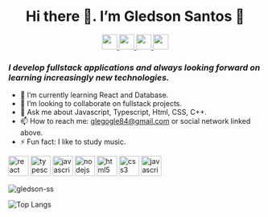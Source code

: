 <h1 align="center"> Hi there 👋. I’m Gledson Santos 👊 </h1>

<p align="center">
    <a href="https://www.linkedin.com/in/gledson-santos-de-souza-abb096196/">
        <img src="https://raw.githubusercontent.com/gledson-ss/gledson-ss/master/assets/social-networks/icons8-linkedin.svg" width="30px" height="30px">
    </a>
    <a href="https://api.whatsapp.com/send?phone=558386296286" target="blank" >
        <img src="https://raw.githubusercontent.com/gledson-ss/gledson-ss/master/assets/social-networks/icons8-whatsapp.svg" width="30px" height="30px"/>
    </a>
    <a href="https://www.facebook.com/gledson.santos.712/" target="blank">
        <img src="https://raw.githubusercontent.com/gledson-ss/gledson-ss/master/assets/social-networks/icons8-facebook.svg" width="30px" height="30px" />
    </a>
    <a href="https://www.instagram.com/gledson.js/" target="blank">
        <img src="https://raw.githubusercontent.com/gledson-ss/gledson-ss/master/assets/social-networks/icons8-instagram.svg" width="30px" height="30px" />
    </a>
</p>

*<h3 id="h3">I develop fullstack applications and always looking forward on learning increasingly new technologies.</h3>*

<!--- 🔭 I’m currently working on Assert-CG -->

- 🌱 I’m currently learning React and Database.
- 👯 I’m looking to collaborate on fullstack projects.
- 💬 Ask me about Javascript, Typescript, Html, CSS, C++.
- 📫 How to reach me: glegogle84@gmail.com or social network linked above.
- ⚡ Fun fact: I like to study music.

<p align="left">
  <img src="https://raw.githubusercontent.com/gledson-ss/gledson-ss/master/assets/stacks/icons8-react-native.svg" alt="react" width="40" height="40"/>
  <img src="https://raw.githubusercontent.com/gledson-ss/gledson-ss/master/assets/stacks/icons8-typescript.svg" alt="typescript" width="40" height="40"/>
  <img src="https://raw.githubusercontent.com/gledson-ss/gledson-ss/master/assets/stacks/icons8-javascript.svg" alt="javascript" width="40" height="40"/>
  <img src="https://raw.githubusercontent.com/gledson-ss/gledson-ss/master/assets/stacks/icons8-nodejs.svg" alt="nodejs" width="40" height="40">
  <img src="https://raw.githubusercontent.com/gledson-ss/gledson-ss/master/assets/stacks/icons8-html-5.svg" alt="html5"  width="40" height="40"/>
  <img src="https://raw.githubusercontent.com/gledson-ss/gledson-ss/master/assets/stacks/icons8-css3.svg" alt="css3" width="40" height="40"/>
  <img src="https://raw.githubusercontent.com/gledson-ss/gledson-ss/master/assets/stacks/icons8-c++.svg" alt="javascript" width="40" height="40"/>
</p>



<img src="https://github-readme-stats.vercel.app/api?username=gledson-ss&show_icons=true&theme=vue" alt="gledson-ss"/>

![Top Langs](https://github-readme-stats.vercel.app/api/top-langs/?username=gledson-ss&theme=vue)
